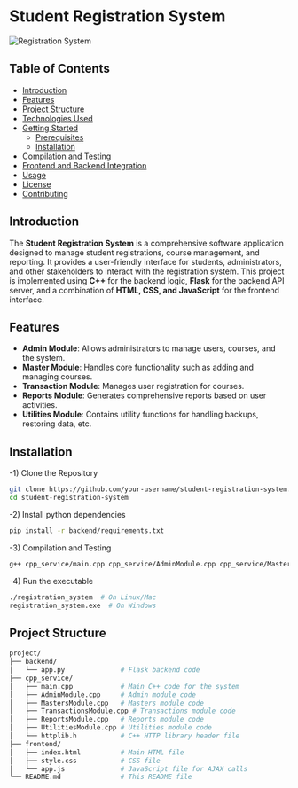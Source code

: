 # Student Registration System

![Registration System](https://img.shields.io/badge/Registration-System-blue.svg)

## Table of Contents

- [Introduction](#introduction)
- [Features](#features)
- [Project Structure](#project-structure)
- [Technologies Used](#technologies-used)
- [Getting Started](#getting-started)
  - [Prerequisites](#prerequisites)
  - [Installation](#installation)
- [Compilation and Testing](#compilation-and-testing)
- [Frontend and Backend Integration](#frontend-and-backend-integration)
- [Usage](#usage)
- [License](#license)
- [Contributing](#contributing)

## Introduction

The **Student Registration System** is a comprehensive software application designed to manage student registrations, course management, and reporting. It provides a user-friendly interface for students, administrators, and other stakeholders to interact with the registration system. This project is implemented using **C++** for the backend logic, **Flask** for the backend API server, and a combination of **HTML, CSS, and JavaScript** for the frontend interface.

## Features

- **Admin Module**: Allows administrators to manage users, courses, and the system.
- **Master Module**: Handles core functionality such as adding and managing courses.
- **Transaction Module**: Manages user registration for courses.
- **Reports Module**: Generates comprehensive reports based on user activities.
- **Utilities Module**: Contains utility functions for handling backups, restoring data, etc.

## Installation

-1) Clone the Repository
```bash
git clone https://github.com/your-username/student-registration-system.git
cd student-registration-system
```
-2) Install python dependencies
```bash
pip install -r backend/requirements.txt
```
-3) Compilation and Testing
```bash
g++ cpp_service/main.cpp cpp_service/AdminModule.cpp cpp_service/MastersModule.cpp cpp_service/TransactionsModule.cpp cpp_service/ReportsModule.cpp cpp_service/UtilitiesModule.cpp -o registration_system
```
-4) Run the executable
```bash
./registration_system  # On Linux/Mac
registration_system.exe  # On Windows
```

## Project Structure

```bash
project/
├── backend/
│   └── app.py              # Flask backend code
├── cpp_service/
│   ├── main.cpp            # Main C++ code for the system
│   ├── AdminModule.cpp     # Admin module code
│   ├── MastersModule.cpp   # Masters module code
│   ├── TransactionsModule.cpp # Transactions module code
│   ├── ReportsModule.cpp   # Reports module code
│   ├── UtilitiesModule.cpp # Utilities module code
│   └── httplib.h           # C++ HTTP library header file
├── frontend/
│   ├── index.html          # Main HTML file
│   ├── style.css           # CSS file
│   └── app.js              # JavaScript file for AJAX calls
└── README.md               # This README file
```






